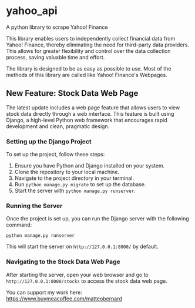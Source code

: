# yahoo_api
A python library to scrape Yahoo! Finance

This library enables users to independently collect financial data from Yahoo! Finance, thereby eliminating the need for third-party data providers. This allows for greater flexibility and control over the data collection process, saving valuable time and effort.

The library is designed to be as easy as possible to use. Most of the methods of this library are called like Yahoo! Finance's Webpages.

## New Feature: Stock Data Web Page
The latest update includes a web page feature that allows users to view stock data directly through a web interface. This feature is built using Django, a high-level Python web framework that encourages rapid development and clean, pragmatic design.

### Setting up the Django Project
To set up the project, follow these steps:
1. Ensure you have Python and Django installed on your system.
2. Clone the repository to your local machine.
3. Navigate to the project directory in your terminal.
4. Run `python manage.py migrate` to set up the database.
5. Start the server with `python manage.py runserver`.

### Running the Server
Once the project is set up, you can run the Django server with the following command:
```
python manage.py runserver
```
This will start the server on `http://127.0.0.1:8000/` by default.

### Navigating to the Stock Data Web Page
After starting the server, open your web browser and go to `http://127.0.0.1:8000/stocks` to access the stock data web page.

You can support my work here: https://www.buymeacoffee.com/matteobernard
